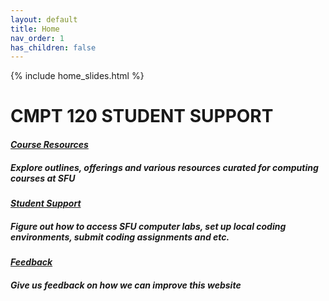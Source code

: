 ```yaml
---
layout: default
title: Home
nav_order: 1
has_children: false
---
```

{% include home_slides.html %}


# CMPT 120 STUDENT SUPPORT 

#### [*Course Resources*](https://seenan21.github.io/SFU-INSTRUCTIONAL-SUPPORT-GROUP/docs/courseresources/courseResources.html) 
##### Explore outlines, offerings and various resources curated for computing courses at SFU

#### [*Student Support*](https://seenan21.github.io/SFU-INSTRUCTIONAL-SUPPORT-GROUP/docs/support/support.html) 
##### Figure out how to access SFU computer labs, set up local coding environments, submit coding assignments and etc.

#### [*Feedback*](https://seenan21.github.io/SFU-INSTRUCTIONAL-SUPPORT-GROUP/docs/Feedback.html) 
##### Give us feedback on how we can improve this website








